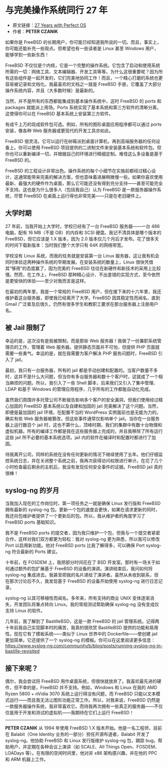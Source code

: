 # 与完美操作系统同行 27 年

- 原文链接：[27 Years with Perfect OS](https://freebsdfoundation.org/wp-content/uploads/2022/01/27-Years-with-the-Perfect-OS.pdf)
- 作者：**PETER CZANIK**

如果你是 FreeBSD 的长期用户，你可能已经知道我所说的一切。而且，事实上，你可能还能补充一些观点。但希望也有一些读者是 Linux 甚至 Windows 用户，能够学到一些新东西！

FreeBSD 不仅仅是个内核，它是一个完整的操作系统。它包含了启动和使用系统所需的一切：网络工具、文本编辑器、开发工具等等。为什么这很重要呢？因为所有这些组件是一起开发的，它们完美地协同工作！而且，一个精心打磨的系统也更容易被记录和文档化。我最喜欢的文档之一就是 FreeBSD 手册，它覆盖了大部分操作系统内容，并且（大多数时候）是最新的。

当然，并不是所有的东西都能集成到基本操作系统中，这时 FreeBSD 的 ports 和 packages 就能派上用场。Ports 系统实现了基本系统和第三方软件的清晰分离，这使得你可以在 FreeBSD 基本系统上安装第三方软件。

有成千上万的现成软件包可选。例如，所有的图形桌面应用程序都可以通过 ports 安装，像各种 Web 服务器或更现代的开发工具亦如此。

FreeBSD 很灵活。它可以运行在树莓派到桌面计算机，再到高端服务器的任何设备上。你可以使用 FreeBSD 项目提供的二进制文件来安装基本系统和软件包。但你也可以重新编译一切，并根据自己的环境进行精细定制。难怪这么多设备是基于 FreeBSD 的。

FreeBSD 的工程设计非常出色。操作系统的每个小细节在实施前都经过精心设计，这通常能带来完美的解决方案，但也意味着进展稍微慢一些。如果你喜欢使用最新、最强大的硬件作为桌面，那么它可能还没有得到充分支持——甚至可能完全不支持。这也是为什么很多人（包括我自己）认为 FreeBSD 是一款服务器操作系统，尽管 FreeBSD 在桌面上运行得也非常完美——只是在老旧硬件上。

## 大学时期

27 年前，当我开始上大学时，学校已经有了一台 FreeBSD 服务器——一台 486 电脑，配有 16 MB（不是 GB）的内存和 SCSI 硬盘。我记不清具体是哪个版本的 FreeBSD，但它应该是 1.X 版本，因为 2.0 版本仅几个月后才发布。花了很多天的时间下载新版本：当时我们整个大学只有 64K 的网络带宽。

学校没有 Linux 系统，而我的任务就是安装第一台 Linux 服务器，这让我有机会同时体验这两种操作系统的早期发展。在安装系统的数量上，Linux 很快凭借其“够用”的态度赢了，因为完美的 FreeBSD 往往在新硬件和新技术的采用上比较慢。然而，在工作上，FreeBSD 那种精心设计、不出差错的实现方式，至今依然是更愉快的体验——至少对我而言是这样。

在最初的两年里，我是一个常规的 FreeBSD 用户，但在接下来的十六年里，我还维护着这台服务器，即使我已经离开了大学。FreeBSD 因其稳定性而闻名，直到 Gmail 广泛普及后很久，仍然有很多学生和教职工要求在那台服务器上注册用户名。

## 被 Jail 限制了

幸运的是，这次没有是我被限制，而是那些 Web 服务器！我做了一份兼职系统管理员的工作，管理着 Web 服务器。提供静态页面并不可怕，但提供 PHP 页面就需要一些勇气。幸运的是，就在我需要为客户解决 PHP 服务问题时，FreeBSD 引入了 jail。

最初，我只有一台服务器，所有的 jail 都是手动创建和配置的。当客户数量不多时，这并不是什么大问题，但当你有多台服务器和数十个客户时，这就成了一个相当麻烦的问题。所以，我引入了一些 Shell 脚本，后来我们又引入了集中管理、LDAP 和基于 Windows 的管理应用程序，几乎所有的工作都能自动化完成。

虽然我们周围许多托管公司不断报告影响多个客户的安全漏洞，但我们使用经过精心加固的 FreeBSD 基本系统以及自建和加固的 jail 完美解决了这个问题。当然，即便是最加固的 jail 环境，在配置不当的 WordPress 实例面前也是无能为力的。确实有些 Web 服务器被篡改，但这些事件通常仅影响单个 jail。当你在一台服务器上运行数百个 jail 时，这也不算什么，顶峰时期，我们的集群中有数十台物理和虚拟机器。所有的编译工作都是我在这些服务器上完成的，并且我移除了所有运行这些 jail 所不必要的基本系统选项。jail 内的软件在编译时和配置时都进行了加固。

待我离开公司，同样的系统在没有任何更新的情况下继续使用了五年。他们仔细监控系统日志，并在关闭整个系统之前，我再次获得访问权限进行审计。在花了几个小时检查最后剩余的主机后，我没有发现任何安全事件的证据。FreeBSD jail 真的很棒！

## syslog-ng 的岁月

当我加入现在的工作岗位时，第一项任务之一就是确保 Linux 发行版和 FreeBSD 拥有最新的 syslog-ng 包。更新一个包的速度会更快，如果在请求更新的同时，我还向包维护者提供了一个更新后的包。所以，我从维护者的角度学习了 FreeBSD ports 基础知识。

我不是 FreeBSD ports 的提交者，因为我只维护一个包，但我与一个提交者紧密合作，这样对我们双方都更为轻松：我对 syslog-ng 更为熟悉，所以我可以修改 Port 以启用新功能。他对 FreeBSD ports 比我了解得多，可以确保 Port syslog-ng 符合最新的 Ports 建议。

十年前，在 FOSDEM 上，我把部分时间花在了 BSD 开发室。那时有一场关于如何通过额外的包扩展基于 FreeBSD 的设备的演讲。演讲结束后，我问如何将 syslog-ng 集成进去。我甚至把我的名片递给了演讲者。虽然从未收到联系，但在那次讨论后不久，我发现基于 FreeBSD 的设备开始使用 syslog-ng 进行日志记录。

syslog-ng 以其可移植性而闻名。多年来，所有支持的商业 UNIX 变体逐渐消失，开发团队将重点转向 Linux。我的常规测试帮助确保 syslog-ng 没有变成仅支持 Linux 的软件。

几年前，我了解到了 BastilleBSD，这是一款 FreeBSD 的 jail 管理系统。记得两十年前我自己实现脚本时的痛苦，我真的很欣赏 BastilleBSD 提供的功能和易用性。现在它有了模板系统——类似于 Linux 世界中的 Dockerfile——使创建 jail 更加简单。它还提供了一个 syslog-ng 的模板。你可以在这里阅读更多信息：https://www.syslog-ng.com/community/b/blog/posts/running-syslog-ng-in-bastille-revisited

## 接下来呢？

偶尔，我会尝试将 FreeBSD 用作桌面系统，但很快就放弃了。我喜欢最先进的硬件，但不幸的是，FreeBSD 并不支持。例如，Windows 和 Linux 在我的 AMD Ryzen 5800 + nVidia 3070 系统上运行得没有问题，而 FreeBSD 只能以文本模式运行——而且我无法让图形功能正常工作。所以，对我来说，FreeBSD 仍然是一款服务器操作系统，我非常喜欢它。而待我再次拥有一些真正的服务器——不仅仅是用于开发和测试的虚拟机——我期待在它们上运行 FreeBSD！

---

**PETER CZANIK** 从 1994 年使用 FreeBSD 1.X 版本开始。他是一名工程师，目前在 Balabit（One Identity 业务的一部分）担任开源布道者，Balabit 开发了 syslog-ng。他协助 FreeBSD 和 Linux 发行版维护 syslog-ng 包，跟踪 bug，帮助用户，并定期在各种会议上演讲（如 SCALE、All Things Open、FOSDEM、LOADays 等）。在有限的空闲时间里，他对非 x86 架构感兴趣，并在他的 PPC 和 ARM 机器上工作。
